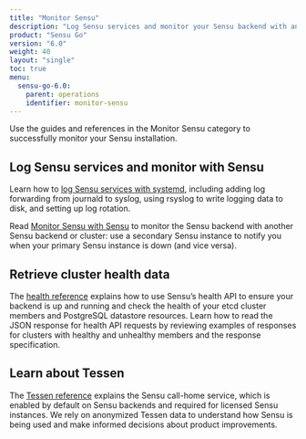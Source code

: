 ```yaml
---
title: "Monitor Sensu"
description: "Log Sensu services and monitor your Sensu backend with another Sensu backend to maintain visibility into your observability workflows."
product: "Sensu Go"
version: "6.0"
weight: 40
layout: "single"
toc: true
menu:
  sensu-go-6.0:
    parent: operations
    identifier: monitor-sensu
---
```


Use the guides and references in the Monitor Sensu category to successfully monitor your Sensu installation.

## Log Sensu services and monitor with Sensu

Learn how to [log Sensu services with systemd][1], including adding log forwarding from journald to syslog, using rsyslog to write logging data to disk, and setting up log rotation.

Read [Monitor Sensu with Sensu][2] to monitor the Sensu backend with another Sensu backend or cluster: use a secondary Sensu instance to notify you when your primary Sensu instance is down (and vice versa).

## Retrieve cluster health data

The [health reference][3] explains how to use Sensu’s health API to ensure your backend is up and running and check the health of your etcd cluster members and PostgreSQL datastore resources.
Learn how to read the JSON response for health API requests by reviewing examples of responses for clusters with healthy and unhealthy members and the response specification.

## Learn about Tessen

The [Tessen reference][4] explains the Sensu call-home service, which is enabled by default on Sensu backends and required for licensed Sensu instances.
We rely on anonymized Tessen data to understand how Sensu is being used and make informed decisions about product improvements.


[1]: log-sensu-systemd/
[2]: monitor-sensu-with-sensu/
[3]: health/
[4]: tessen/
